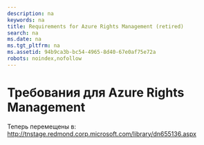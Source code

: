 ```yaml
---
description: na
keywords: na
title: Requirements for Azure Rights Management (retired)
search: na
ms.date: na
ms.tgt_pltfrm: na
ms.assetid: 94b9ca3b-bc54-4965-8d40-67e0af75e72a
robots: noindex,nofollow
---
```

# Требования для Azure Rights Management
Теперь перемещены в: http://tnstage.redmond.corp.microsoft.com/library/dn655136.aspx

